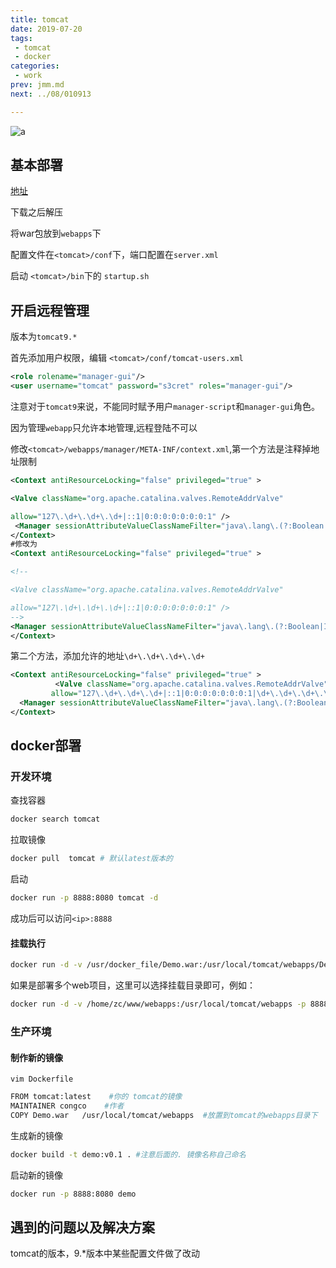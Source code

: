```yaml
---
title: tomcat
date: 2019-07-20
tags:
 - tomcat
 - docker
categories:
 - work
prev: jmm.md
next: ../08/010913

---
```

![a](https://cdn.jsdelivr.net/gh/qbmzc/images/2021/202111231225363.png)

<!-- more -->

## 基本部署

[地址](https://tomcat.apache.org/)

下载之后解压

将war包放到`webapps`下

配置文件在`<tomcat>/conf`下，端口配置在`server.xml`

启动 `<tomcat>/bin`下的 `startup.sh`

## 开启远程管理

版本为`tomcat9.*`

首先添加用户权限，编辑 `<tomcat>/conf/tomcat-users.xml`

```xml
<role rolename="manager-gui"/>
<user username="tomcat" password="s3cret" roles="manager-gui"/>
```

注意对于`tomcat9`来说，不能同时赋予用户`manager-script`和`manager-gui`角色。

因为管理`webapp`只允许本地管理,远程登陆不可以

修改`<tomcat>/webapps/manager/META-INF/context.xml`,第一个方法是注释掉地址限制

```xml
<Context antiResourceLocking="false" privileged="true" >

<Valve className="org.apache.catalina.valves.RemoteAddrValve"

allow="127\.\d+\.\d+\.\d+|::1|0:0:0:0:0:0:0:1" />
 <Manager sessionAttributeValueClassNameFilter="java\.lang\.(?:Boolean|Integer|Long|Number|String)|org\.apache\.catalina\.filters\.CsrfPreventionFilter\$LruCache(?:\$1)?|java\.util\.(?:Linked)?HashMap"/>
</Context>
#修改为
<Context antiResourceLocking="false" privileged="true" >

<!--

<Valve className="org.apache.catalina.valves.RemoteAddrValve"

allow="127\.\d+\.\d+\.\d+|::1|0:0:0:0:0:0:0:1" />
-->
<Manager sessionAttributeValueClassNameFilter="java\.lang\.(?:Boolean|Integer|Long|Number|String)|org\.apache\.catalina\.filters\.CsrfPreventionFilter\$LruCache(?:\$1)?|java\.util\.(?:Linked)?HashMap"/>
</Context>
```

第二个方法，添加允许的地址`\d+\.\d+\.\d+\.\d+`

```xml
<Context antiResourceLocking="false" privileged="true" >
          <Valve className="org.apache.catalina.valves.RemoteAddrValve"
         allow="127\.\d+\.\d+\.\d+|::1|0:0:0:0:0:0:0:1|\d+\.\d+\.\d+\.\d+"/>
  <Manager sessionAttributeValueClassNameFilter="java\.lang\.(?:Boolean|Integer|Long|Number|String)|org\.apache\.catalina\.filters\.CsrfPreventionFilter\$LruCache(?:\$1)?|java\.util\.(?:Linked)?HashMap"/>
</Context>
```



## docker部署

### 开发环境

查找容器

```bash
docker search tomcat 
```

拉取镜像

``` bash      
docker pull  tomcat # 默认latest版本的
```

启动

```bash
docker run -p 8888:8080 tomcat -d 
```

成功后可以访问`<ip>:8888`

#### 挂载执行

```bash
docker run -d -v /usr/docker_file/Demo.war:/usr/local/tomcat/webapps/Demo.war -p 8888:8080 tomcat  
```
如果是部署多个web项目，这里可以选择挂载目录即可，例如：

```bash
docker run -d -v /home/zc/www/webapps:/usr/local/tomcat/webapps -p 8888:8080 tomcat  
```


### 生产环境

#### 制作新的镜像

`vim Dockerfile`

```bash
FROM tomcat:latest    #你的 tomcat的镜像
MAINTAINER congco    #作者
COPY Demo.war   /usr/local/tomcat/webapps  #放置到tomcat的webapps目录下
```

生成新的镜像

```bash
docker build -t demo:v0.1 . #注意后面的. 镜像名称自己命名
```

启动新的镜像

```bash
docker run -p 8888:8080 demo
```

## 遇到的问题以及解决方案

tomcat的版本，9.*版本中某些配置文件做了改动